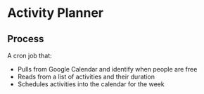# Activity Planner

## Process

A cron job that:

- Pulls from Google Calendar and identify when people are free
- Reads from a list of activities and their duration
- Schedules activities into the calendar for the week